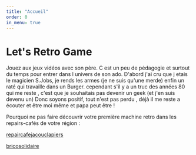 ```yaml
---
title: "Accueil"
order: 0
in_menu: true
---
```

# Let's Retro Game


Jouez aux jeux vidéos avec son père. C est un peu de pédagogie et surtout du temps pour entrer dans l univers de son ado. D'abord j'ai cru que j etais le magicien S.Jobs, je rends les armes (je ne suis qu'une merde) enfin un raté qui travaille dans un Burger. cependant s'il y a un truc des années 80 qui me reste , c'est que je souhaitais pas devenir un geek (et j'en suis devenu un)
Donc soyons positif, tout n'est pas perdu , déjà il me reste a écouter et être moi même et papa peut être  !
 

Pourquoi ne pas faire découvrir votre première machine retro dans les repairs-cafés de votre région :

[repaircafejacouclapiers](https://newick.github.io/repaircafejacouclapiers/)

[bricosolidaire](https://www.lerabelais.org/agenda/bricosolidaire/) 
   
